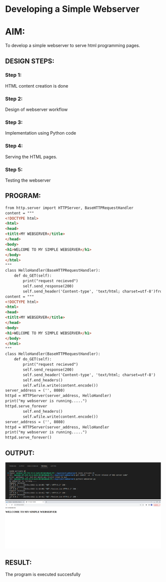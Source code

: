 # Developing a Simple Webserver

# AIM:

To develop a simple webserver to serve html programming pages.

## DESIGN STEPS:

### Step 1:

HTML content creation is done

### Step 2:

Design of webserver workflow

### Step 3:

Implementation using Python code

### Step 4:

Serving the HTML pages.

### Step 5:

Testing the webserver

## PROGRAM:
```HTML
from http.server import HTTPServer, BaseHTTPRequestHandler
content = """
<!DOCTYPE html>
<html>
<head>
<titlt>MY WEBSERVER</title>
</head>
<body>
<h1>WELCOME TO MY SIMPLE WEBSERVER</h1>
</body>
</html>
"""
class HelloHandler(BaseHTTPRequestHandler):
    def do_GET(self):
        print("request recieved")
        self.send_response(200)
        self.send_header('Content-type', 'text/html; charset=utf-8')from http.server import HTTPServer, BaseHTTPRequestHandler
content = """
<!DOCTYPE html>
<html>
<head>
<titlt>MY WEBSERVER</title>
</head>
<body>
<h1>WELCOME TO MY SIMPLE WEBSERVER</h1>
</body>
</html>
"""
class HelloHandler(BaseHTTPRequestHandler):
    def do_GET(self):
        print("request recieved")
        self.send_response(200)
        self.send_header('Content-type', 'text/html; charset=utf-8')
        self.end_headers()
        self.wfile.write(content.encode())
server_address = ('', 8080)
httpd = HTTPServer(server_address, HelloHandler)
print("my webserver is running.....")
httpd.serve_forever
        self.end_headers()
        self.wfile.write(content.encode())
server_address = ('', 8080)
httpd = HTTPServer(server_address, HelloHandler
print("my webserver is running.....")
httpd.serve_forever()
```

## OUTPUT:
![output](./webserver.png)
![output](./web.png)


## RESULT:
The program is executed succesfully

